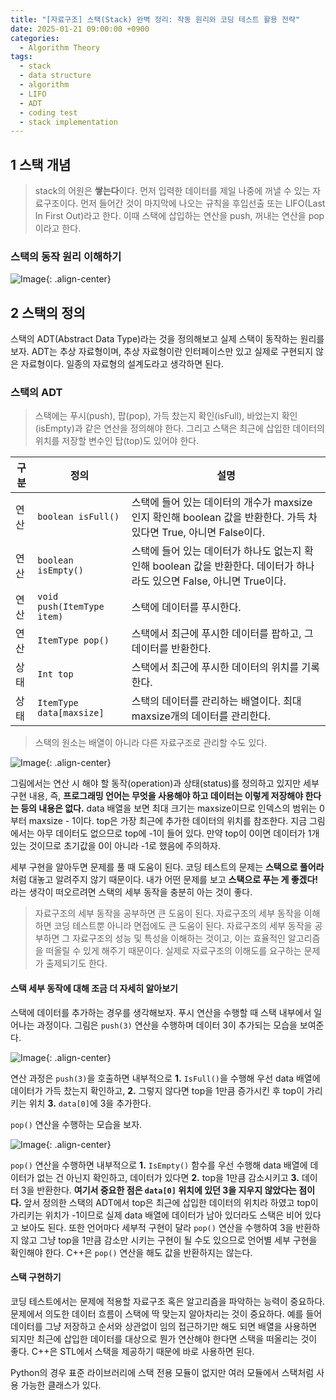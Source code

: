 ```yaml
---
title: "[자료구조] 스택(Stack) 완벽 정리: 작동 원리와 코딩 테스트 활용 전략"
date: 2025-01-21 09:00:00 +0900
categories: 
  - Algorithm Theory
tags:
  - stack
  - data structure
  - algorithm
  - LIFO
  - ADT
  - coding test
  - stack implementation
---
```


## 1 스택 개념

> stack의 어원은 **쌓는다**이다. 먼저 입력한 데이터를 제일 나중에 꺼낼 수 있는 자료구조이다. 먼저 들어간 것이 마지막에 나오는 규칙을 후입선출 또는 LIFO(Last In First Out)라고 한다. 이때 스택에 삽입하는 연산을 push, 꺼내는 연산을 pop이라고 한다.

### 스택의 동작 원리 이해하기

![Image](https://github.com/user-attachments/assets/466823b8-8e99-4def-9caa-5107ffe46af9){: .align-center}

## 2 스택의 정의

스택의 ADT(Abstract Data Type)라는 것을 정의해보고 실제 스택이 동작하는 원리를 보자. ADT는 추상 자료형이며, 추상 자료형이란 인터페이스만 있고 실제로 구현되지 않은 자료형이다. 일종의 자료형의 설계도라고 생각하면 된다.

### 스택의 ADT

> 스택에는 푸시(push), 팝(pop), 가득 찼는지 확인(isFull), 바었는지 확인(isEmpty)과 같은 연산을 정의해야 한다. 그리고 스택은 최근에 삽입한 데이터의 위치를 저장할 변수인 탑(top)도 있어야 한다.

| 구분  | 정의                         | 설명                                                                            |
| --- | -------------------------- | ----------------------------------------------------------------------------- |
| 연산  | `boolean isFull()`         | 스택에 들어 있는 데이터의 개수가 maxsize인지 확인해 boolean 값을 반환한다. 가득 차 있다면 True, 아니면 False이다. |
| 연산  | `boolean isEmpty()`        | 스택에 들어 있는 데이터가 하나도 없는지 확인해 boolean 값을 반환한다. 데이터가 하나라도 있으면 False, 아니면 True이다.  |
| 연산  | `void push(ItemType item)` | 스택에 데이터를 푸시한다.                                                                |
| 연산  | `ItemType pop()`           | 스택에서 최근에 푸시한 데이터를 팝하고, 그 데이터를 반환한다.                                           |
| 상태  | `Int top`                  | 스택에서 최근에 푸시한 데이터의 위치를 기록한다.                                                   |
| 상태  | `ItemType data[maxsize]`   | 스택의 데이터를 관리하는 배열이다. 최대 maxsize개의 데이터를 관리한다.                                   |


> 스택의 원소는 배열이 아니라 다른 자료구조로 관리할 수도 있다.

![Image](https://github.com/user-attachments/assets/7171fc15-832a-402e-8f01-4efef26d32ee){: .align-center}

그림에서는 연산 시 해야 할 동작(operation)과 상태(status)를 정의하고 있지만 세부 구현 내용, 즉, **프로그래밍 언어는 무엇을 사용해야 하고 데이터는 이렇게 저장해야 한다는 등의 내용은 없다.** data 배열을 보면 최대 크기는 maxsize이므로 인덱스의 범위는 0부터 maxsize - 1이다. top은 가장 최근에 추가한 데이터의 위치를 참조한다. 지금 그림에서는 아무 데이터도 없으므로 top에 -1이 들어 있다. 만약 top이 0이면 데이터가 1개 있는 것이므로 초기값을 0이 아니라 -1로 했음에 주의하자.

세부 구현을 알아두면 문제를 풀 때 도움이 된다. 코딩 테스트의 문제는 **스택으로 풀어라**처럼 대놓고 알려주지 않기 때문이다. 내가 어떤 문제를 보고 **스택으로 푸는 게 좋겠다!** 라는 생각이 떠오르려면 스택의 세부 동작을 충분히 아는 것이 좋다.

> 자료구조의 세부 동작을 공부하면 큰 도움이 된다.
> 자료구조의 세부 동작을 이해하면 코딩 테스트뿐 아니라 면접에도 큰 도움이 된다. 자료구조의 세부 동작을 공부하면 그 자료구조의 성능 및 특성을 이해하는 것이고, 이는 효율적인 알고리즘을 떠올릴 수 있게 해주기 때문이다. 실제로 자료구조의 이해도를 요구하는 문제가 출제되기도 한다.

#### 스택 세부 동작에 대해 조금 더 자세히 알아보기

스택에 데이터를 추가하는 경우를 생각해보자. 푸시 연산을 수행할 때 스택 내부에서 일어나는 과정이다. 그림은 `push(3)` 연산을 수행하며 데이터 3이 추가되는 모습을 보여준다.

![Image](https://github.com/user-attachments/assets/18041b85-d78d-4f23-9597-ba04fd054a0d){: .align-center}

연산 과정은 `push(3)`을 호출하면 내부적으로 **1.** `IsFull()`을 수행해 우선 data 배열에 데이터가 가득 찼는지 확인하고, **2.** 그렇지 않다면 top을 1만큼 증가시킨 후 top이 가리키는 위치 **3.** `data[0]`에 3을 추가한다.

`pop()` 연산을 수행하는 모습을 보자.

![Image](https://github.com/user-attachments/assets/e991b69b-ce66-4111-8062-30dcef555c4b){: .align-center}

`pop()` 연산을 수행하면 내부적으로 **1.** `IsEmpty()` 함수를 우선 수행해 data 배열에 데이터가 없는 건 아닌지 확인하고, 데이터가 있다면 **2.** top을 1만큼 감소시키고 **3.** 데이터 3을 반환한다. **여기서 중요한 점은 `data[0]` 위치에 있던 3을 지우지 않았다는 점이다.** 앞서 정의한 스택의 ADT에서 top은 최근에 삽입한 데이터의 위치라 하였고 top이 가리키는 위치가 -1이므로 실제 data 배열에 데이터가 남아 있더라도 스택은 비어 있다고 보아도 된다. 또한 언어마다 세부적 구현이 달라 `pop()` 연산을 수행하여 3을 반환하지 않고 그냥 top을 1만큼 감소만 시키는 구현이 될 수도 있으므로 언어별 세부 구현을 확인해야 한다. C++은 `pop()` 연산을 해도 값을 반환하지는 않는다.

#### 스택 구현하기

코딩 테스트에서는 문제에 적용할 자료구조 혹은 알고리즘을 파악하는 능력이 중요하다. 문제에서 의도한 데이터 흐름이 스택에 딱 맞는지 알아차리는 것이 중요하다. 예를 들어 데이터를 그냥 저장하고 순서와 상관없이 임의 접근하기만 해도 되면 배열을 사용하면 되지만 최근에 삽입한 데이터를 대상으로 뭔가 연산해야 한다면 스택을 떠올리는 것이 좋다. C++은 STL에서 스택을 제공하기 때문에 바로 사용하면 된다.

Python의 경우 표준 라이브러리에 스택 전용 모듈이 없지만 여러 모듈에서 스택처럼 사용 가능한 클래스가 있다.
